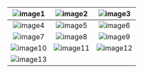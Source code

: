 | ![image1](https://github.com/user-attachments/assets/07799076-46b0-4701-a764-b5021f15b9ec) | ![image2](https://github.com/user-attachments/assets/e8d027ac-c854-4e25-ae9f-69ec71b0762d) | ![image3](https://github.com/user-attachments/assets/0e92058d-ecd2-4a06-af9f-90bacd09f8e1) |
|:---:|:---:|:---:|
| ![image4](https://github.com/user-attachments/assets/01c4e5f7-4cb0-4842-9d6c-d124ed207609) | ![image5](https://github.com/user-attachments/assets/52edea7d-1e5d-4ba9-bc1f-3aab6d784d68) | ![image6](https://github.com/user-attachments/assets/6405452e-6357-4121-bf22-613ca9525077) |
| ![image7](https://github.com/user-attachments/assets/b283adde-ed1b-46ad-8577-fdd26e7d7522) | ![image8](https://github.com/user-attachments/assets/d59a5830-f6f1-4d9e-95d7-156ea18edb71) | ![image9](https://github.com/user-attachments/assets/e2bfe5ba-4146-464a-aaeb-a4ec5ff4feb7) |
| ![image10](https://github.com/user-attachments/assets/f74cbcea-1320-4b64-98a3-31a54cb2fd3c) | ![image11](https://github.com/user-attachments/assets/30c8edf3-c059-4bb2-a247-d06b839997d2) | ![image12](https://github.com/user-attachments/assets/f56b86f3-ad25-4a6f-80c6-720065d82f6f) |
| ![image13](https://github.com/user-attachments/assets/efc89eb4-87f8-40ca-8c9e-1b4e9b530ae2) |  |  |
